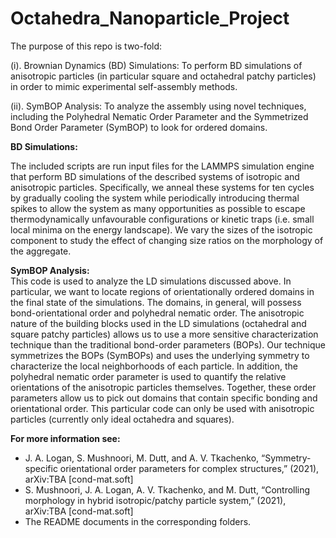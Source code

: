 # Octahedra_Nanoparticle_Project


The purpose of this repo is two-fold:

(i). Brownian Dynamics (BD) Simulations: To perform BD simulations of anisotropic particles (in particular square and octahedral patchy particles) in order to mimic experimental self-assembly methods.

(ii). SymBOP Analysis: To analyze the assembly using novel techniques, including the Polyhedral Nematic Order Parameter and the Symmetrized Bond Order Parameter (SymBOP) to look for ordered domains.


**BD Simulations:**<br />

The included scripts are run input files for the LAMMPS simulation engine that perform BD simulations of the described systems of isotropic and anisotropic particles. Specifically, we anneal these systems for ten cycles by gradually cooling the system while periodically introducing thermal spikes to allow the system as many opportunities as possible to escape thermodynamically unfavourable configurations or kinetic traps (i.e. small local minima on the energy landscape). We vary the sizes of the isotropic component to study the effect of changing size ratios on the morphology of the aggregate. 

**SymBOP Analysis:**<br />
    This code is used to analyze the LD simulations discussed above. In particular, we want to locate regions of orientationally ordered domains in the final state of the simulations. The domains, in general, will possess bond-orientational order and polyhedral nematic order. The anisotropic nature of the building blocks used in the LD simulations (octahedral and square patchy particles) allows us to use a more sensitive characterization technique than the traditional bond-order parameters (BOPs). Our technique symmetrizes the BOPs (SymBOPs) and uses the underlying symmetry to characterize the local neighborhoods of each particle. In addition, the polyhedral nematic order parameter is used to quantify the relative orientations of the anisotropic particles themselves. Together, these order parameters allow us to pick out domains that contain specific bonding and orientational order. This particular code can only be used with anisotropic particles (currently only ideal octahedra and squares).



**For more information see:** 
- J. A. Logan,  S. Mushnoori,  M. Dutt, and A. V. Tkachenko, “Symmetry-specific orientational order parameters for complex structures,” (2021), arXiv:TBA [cond-mat.soft]
- S. Mushnoori, J. A. Logan, A. V. Tkachenko, and M. Dutt, “Controlling morphology in hybrid isotropic/patchy particle system,” (2021), arXiv:TBA [cond-mat.soft]
- The README documents in the corresponding folders.
